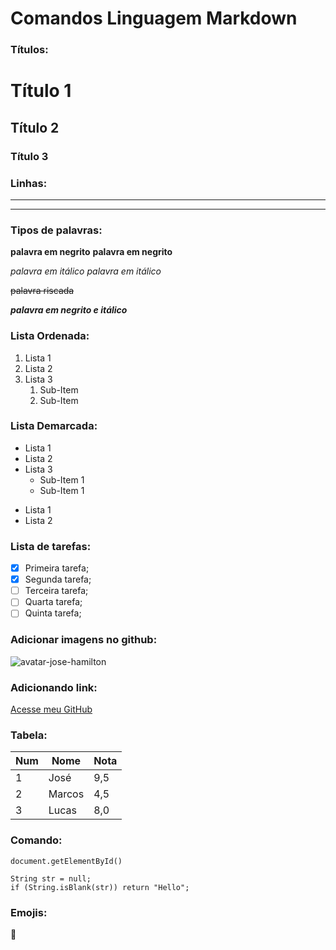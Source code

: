 # Comandos Linguagem Markdown

### Títulos:

# Título 1
## Título 2
### Título 3

### Linhas:

---

***

### Tipos de palavras:

**palavra em negrito**
__palavra em negrito__

*palavra em itálico*
_palavra em itálico_

~~palavra riscada~~

__*palavra em negrito e itálico*__

### Lista Ordenada:

1. Lista 1
1. Lista 2
1. Lista 3
   1. Sub-Item
   1. Sub-Item

### Lista Demarcada: 

* Lista 1
* Lista 2
* Lista 3
   * Sub-Item 1
   * Sub-Item 1

- Lista 1
- Lista 2

### Lista de tarefas:

- [x] Primeira tarefa;
- [x] Segunda tarefa;
- [ ] Terceira tarefa;
- [ ] Quarta tarefa;
- [ ] Quinta tarefa;

### Adicionar imagens no github:

![avatar-jose-hamilton](https://avatars.githubusercontent.com/u/28939159?s=400&u=6ba1e3cd80736c54979f868c4d5029479d7de906&v=4)

### Adicionando link:

[Acesse meu GitHub](https://github.com/joses166)

### Tabela:

Num | Nome | Nota
---|---|---
1 | José | 9,5
2 | Marcos | 4,5
3 | Lucas | 8,0

### Comando:

`document.getElementById()`

```
String str = null;
if (String.isBlank(str)) return "Hello";
```

### Emojis:

:vulcan_salute: